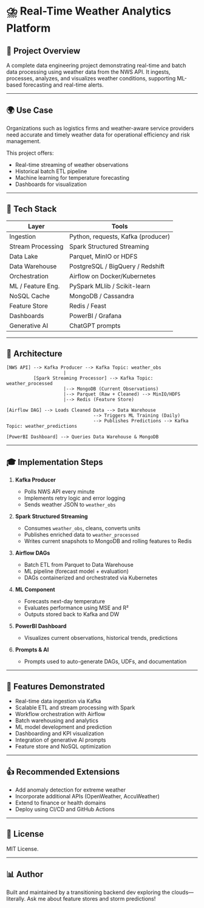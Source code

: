 # ⛈️ Real-Time Weather Analytics Platform

## 🎯 Project Overview

A complete data engineering project demonstrating real-time and batch data processing using weather data from the NWS API. It ingests, processes, analyzes, and visualizes weather conditions, supporting ML-based forecasting and real-time alerts.

---

## 🌍 Use Case

Organizations such as logistics firms and weather-aware service providers need accurate and timely weather data for operational efficiency and risk management.

This project offers:

* Real-time streaming of weather observations
* Historical batch ETL pipeline
* Machine learning for temperature forecasting
* Dashboards for visualization

---

## 🔧 Tech Stack

| Layer             | Tools                              |
| ----------------- | ---------------------------------- |
| Ingestion         | Python, requests, Kafka (producer) |
| Stream Processing | Spark Structured Streaming         |
| Data Lake         | Parquet, MinIO or HDFS             |
| Data Warehouse    | PostgreSQL / BigQuery / Redshift   |
| Orchestration     | Airflow on Docker/Kubernetes       |
| ML / Feature Eng. | PySpark MLlib / Scikit-learn       |
| NoSQL Cache       | MongoDB / Cassandra                |
| Feature Store     | Redis / Feast                      |
| Dashboards        | PowerBI / Grafana                  |
| Generative AI     | ChatGPT prompts                    |

---

## 🔄 Architecture

```
[NWS API] --> Kafka Producer --> Kafka Topic: weather_obs
                     |
          [Spark Streaming Processor] --> Kafka Topic: weather_processed
                     |--> MongoDB (Current Observations)
                     |--> Parquet (Raw + Cleaned) --> MinIO/HDFS
                     |--> Redis (Feature Store)

[Airflow DAG] --> Loads Cleaned Data --> Data Warehouse
                                --> Triggers ML Training (Daily)
                                --> Publishes Predictions --> Kafka Topic: weather_predictions

[PowerBI Dashboard] --> Queries Data Warehouse & MongoDB
```

---

## 🎓 Implementation Steps

1. **Kafka Producer**

   * Polls NWS API every minute
   * Implements retry logic and error logging
   * Sends weather JSON to `weather_obs`

2. **Spark Structured Streaming**

   * Consumes `weather_obs`, cleans, converts units
   * Publishes enriched data to `weather_processed`
   * Writes current snapshots to MongoDB and rolling features to Redis

3. **Airflow DAGs**

   * Batch ETL from Parquet to Data Warehouse
   * ML pipeline (forecast model + evaluation)
   * DAGs containerized and orchestrated via Kubernetes

4. **ML Component**

   * Forecasts next-day temperature
   * Evaluates performance using MSE and R²
   * Outputs stored back to Kafka and DW

5. **PowerBI Dashboard**

   * Visualizes current observations, historical trends, predictions

6. **Prompts & AI**

   * Prompts used to auto-generate DAGs, UDFs, and documentation

---

## 🚀 Features Demonstrated

* Real-time data ingestion via Kafka
* Scalable ETL and stream processing with Spark
* Workflow orchestration with Airflow
* Batch warehousing and analytics
* ML model development and prediction
* Dashboarding and KPI visualization
* Integration of generative AI prompts
* Feature store and NoSQL optimization

---

## 👍 Recommended Extensions

* Add anomaly detection for extreme weather
* Incorporate additional APIs (OpenWeather, AccuWeather)
* Extend to finance or health domains
* Deploy using CI/CD and GitHub Actions

---

## 📅 License

MIT License.

---

## 📊 Author

Built and maintained by a transitioning backend dev exploring the clouds—literally. Ask me about feature stores and storm predictions!
